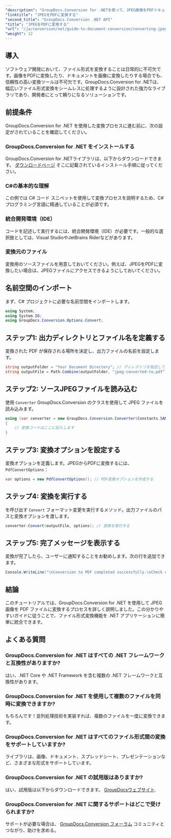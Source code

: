 ```yaml
---
"description": "GroupDocs.Conversion for .NETを使って、JPEG画像をPDFドキュメントに簡単に変換する方法を学びましょう。この包括的なガイドでは、前提条件と必須のコードスニペットを詳しく説明します。"
"linktitle": "JPEGをPDFに変換する"
"second_title": "GroupDocs.Conversion .NET API"
"title": "JPEGをPDFに変換する"
"url": "/ja/conversion/net/guide-to-document-conversion/converting-jpeg-to-pdf/"
"weight": 12
---
```


## 導入

ソフトウェア開発において、ファイル形式を変換することは日常的に不可欠です。画像をPDFに変換したり、ドキュメントを画像に変換したりする場合でも、信頼性の高い変換ツールは不可欠です。GroupDocs.Conversion for .NETは、幅広いファイル形式変換をシームレスに処理するように設計された強力なライブラリであり、開発者にとって頼りになるソリューションです。

## 前提条件
GroupDocs.Conversion for .NET を使用した変換プロセスに進む前に、次の設定がされていることを確認してください。

### GroupDocs.Conversion for .NET をインストールする
GroupDocs.Conversion for .NETライブラリは、以下からダウンロードできます。 [ダウンロードページ](https://releases.groupdocs.com/conversion/net/) そこに記載されているインストール手順に従ってください。

### C#の基本的な理解
この例では C# コード スニペットを使用して変換プロセスを説明するため、C# プログラミング言語に精通していることが必須です。

### 統合開発環境（IDE）
コードを記述して実行するには、統合開発環境（IDE）が必要です。一般的な選択肢としては、Visual StudioやJetBrains Riderなどがあります。

### 変換元のファイル
変換用のソースファイルを用意しておいてください。例えば、JPEGをPDFに変換したい場合は、JPEGファイルにアクセスできるようにしておいてください。

## 名前空間のインポート
まず、C# プロジェクトに必要な名前空間をインポートします。

```csharp
using System;
using System.IO;
using GroupDocs.Conversion.Options.Convert;
```

## ステップ1: 出力ディレクトリとファイル名を定義する
変換された PDF が保存される場所を決定し、出力ファイルの名前を設定します。

```csharp
string outputFolder = "Your Document Directory"; // ディレクトリを指定してください
string outputFile = Path.Combine(outputFolder, "jpeg-converted-to.pdf"); // 出力ファイル名を設定する
```

## ステップ2: ソースJPEGファイルを読み込む
使用 `Converter` GroupDocs.Conversion のクラスを使用して JPEG ファイルを読み込みます。

```csharp
using (var converter = new GroupDocs.Conversion.Converter(Constants.SAMPLE_JPEG))
{
    // 変換コードはここに記入します
}
```

## ステップ3: 変換オプションを設定する
変換オプションを定義します。JPEGからPDFに変換するには、 `PdfConvertOptions`：

```csharp
var options = new PdfConvertOptions(); // PDF変換オプションを作成する
```

## ステップ4: 変換を実行する
を呼び出す `Convert` フォーマット変更を実行するメソッド。出力ファイルのパスと変換オプションを渡します。

```csharp
converter.Convert(outputFile, options); // 変換を実行する
```

## ステップ5: 完了メッセージを表示する
変換が完了したら、ユーザーに通知することをお勧めします。次の行を追加できます。

```csharp
Console.WriteLine("\nConversion to PDF completed successfully.\nCheck output in {0}", outputFolder);
```

## 結論
このチュートリアルでは、GroupDocs.Conversion for .NET を使用して JPEG 画像を PDF ファイルに変換するプロセスを詳しく説明しました。この分かりやすいガイドに従うことで、ファイル形式変換機能を .NET アプリケーションに簡単に統合できます。

## よくある質問

### GroupDocs.Conversion for .NET はすべての .NET フレームワークと互換性がありますか?
はい、.NET Core や .NET Framework を含む複数の .NET フレームワークと互換性があります。

### GroupDocs.Conversion for .NET を使用して複数のファイルを同時に変換できますか?
もちろんです！並列処理技術を実装すれば、複数のファイルを一度に変換できます。

### GroupDocs.Conversion for .NET はすべてのファイル形式間の変換をサポートしていますか?
ライブラリは、画像、ドキュメント、スプレッドシート、プレゼンテーションなど、さまざまな形式をサポートしています。

### GroupDocs.Conversion for .NET の試用版はありますか?
はい、試用版は以下からダウンロードできます。 [GroupDocsウェブサイト](https://releases。groupdocs.com/).

### GroupDocs.Conversion for .NET に関するサポートはどこで受けられますか?
サポートが必要な場合は、 [GroupDocs.Conversion フォーラム](https://forum.groupdocs.com/c/conversion/11) コミュニティとつながり、助けを求める。